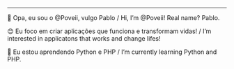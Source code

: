 ---

👋 Opa, eu sou o @Poveii, vulgo Pablo / Hi, I’m @Poveii! Real name? Pablo.

😊 Eu foco em criar aplicações que funciona e transformam vidas! / I’m interested in applicatons that works and change lifes!

🌱 Eu estou aprendendo Python e PHP / I’m currently learning Python and PHP.
